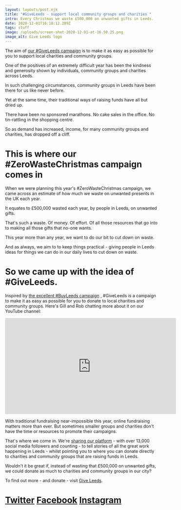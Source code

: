 ```yaml
---
layout: layouts/post.njk
title: "#GiveLeeds - support local community groups and charities "
intro: Every Christmas we waste £500,000 on unwanted gifts in Leeds.
date: 2020-12-01T16:18:12.289Z
tags: stuff
image: /uploads/screen-shot-2020-12-01-at-16.50.25.png
image_alt: Give Leeds logo
---
```

The aim of [our #GiveLeeds campaign](https://giveleeds.org.uk/) is to make it as easy as possible for you to support local charities and community groups.

One of the positives of an extremely difficult year has been the kindness and generosity shown by individuals, community groups and charities across Leeds.

In such challenging circumstances, community groups in Leeds have been there for us like never before.

Yet at the same time, their traditional ways of raising funds have all but dried up.

There have been no sponsored marathons.  No cake sales in the office.  No tin-rattling in the shopping centre.

So as demand has increased, income, for many community groups and charities, has dropped off a cliff.

# This is where our #ZeroWasteChristmas campaign comes in

When we were planning this year's #ZeroWasteChristmas campaign, we came across an estimate of how much we waste on unwanted presents in the UK each year.  

It equates to £500,000 wasted each year, by people in Leeds, on unwanted gifts.

That's such a waste.  Of money.  Of effort.  Of all those resources that go into to making all those gifts that no-one wants. 

This year more than any year, we want to do our bit to cut down on waste.

And as always, we aim to to keep things practical - giving people in Leeds ideas for things we can do in our daily lives to cut down on waste.

# So we came up with the idea of #GiveLeeds.

Inspired by [the excellent #BuyLeeds campaign](https://twitter.com/buyleeds) , #GiveLeeds is a campaign to make it as easy as possible for you to donate to local charities and community groups.  Here's Gill and Rob chatting more about it on our YouTube channel:

<iframe width="560" height="315" src="https://www.youtube.com/embed/9mbZrkf1Qyc?start=6" frameborder="0" allow="accelerometer; autoplay; clipboard-write; encrypted-media; gyroscope; picture-in-picture" allowfullscreen></iframe>

With traditional fundraising near-impossible this year, online fundraising matters more than ever.  But sometimes smaller groups and charities don't have the time or resources to promote their campaigns.

That's where we come in.  We're [sharing our platform](https://giveleeds.org.uk/) - with over 13,000 social media followers and counting - to tell stories of all the great work happening in Leeds - whilst pointing you to where you can donate directly to charities and community groups that are raising funds in Leeds.

Wouldn't it be great if, instead of wasting that £500,000 on unwanted gifts, we could donate as much to charities and community groups in our city?  

To find out more - and donate - visit [Give Leeds](https://giveleeds.org.uk/).  

# [Twitter](https://twitter.com/giveleeds) [Facebook](https://www.facebook.com/GiveLeeds/)  [Instagram](https://www.instagram.com/giveleeds/)